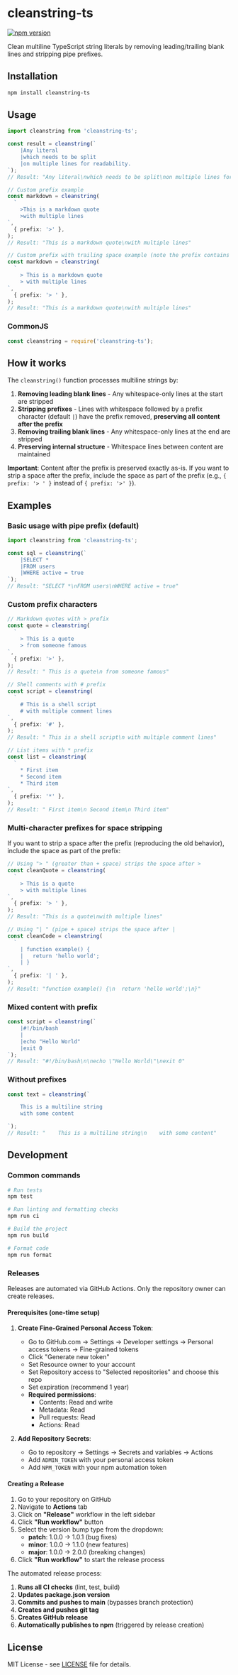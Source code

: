 # cleanstring-ts

[![npm version](https://badge.fury.io/js/cleanstring-ts.svg)](https://www.npmjs.com/package/cleanstring-ts)

Clean multiline TypeScript string literals by removing leading/trailing blank lines and stripping pipe prefixes.

## Installation

```bash
npm install cleanstring-ts
```

## Usage

```typescript
import cleanstring from 'cleanstring-ts';

const result = cleanstring(`
    |Any literal
    |which needs to be split
    |on multiple lines for readability.
`);
// Result: "Any literal\nwhich needs to be split\non multiple lines for readability."

// Custom prefix example
const markdown = cleanstring(
  `
    >This is a markdown quote
    >with multiple lines
`,
  { prefix: '>' },
);
// Result: "This is a markdown quote\nwith multiple lines"

// Custom prefix with trailing space example (note the prefix contains a space)
const markdown = cleanstring(
  `
    > This is a markdown quote
    > with multiple lines
`,
  { prefix: '> ' },
);
// Result: "This is a markdown quote\nwith multiple lines"
```

### CommonJS

```javascript
const cleanstring = require('cleanstring-ts');
```

## How it works

The `cleanstring()` function processes multiline strings by:

1. **Removing leading blank lines** - Any whitespace-only lines at the start are stripped
2. **Stripping prefixes** - Lines with whitespace followed by a prefix character (default `|`) have the prefix removed, **preserving all content after the prefix**
3. **Removing trailing blank lines** - Any whitespace-only lines at the end are stripped
4. **Preserving internal structure** - Whitespace lines between content are maintained

**Important**: Content after the prefix is preserved exactly as-is. If you want to strip a space after the prefix, include the space as part of the prefix (e.g., `{ prefix: '> ' }` instead of `{ prefix: '>' }`).

## Examples

### Basic usage with pipe prefix (default)

```typescript
import cleanstring from 'cleanstring-ts';

const sql = cleanstring(`
    |SELECT *
    |FROM users
    |WHERE active = true
`);
// Result: "SELECT *\nFROM users\nWHERE active = true"
```

### Custom prefix characters

```typescript
// Markdown quotes with > prefix
const quote = cleanstring(
  `
    > This is a quote
    > from someone famous
`,
  { prefix: '>' },
);
// Result: " This is a quote\n from someone famous"

// Shell comments with # prefix
const script = cleanstring(
  `
    # This is a shell script
    # with multiple comment lines
`,
  { prefix: '#' },
);
// Result: " This is a shell script\n with multiple comment lines"

// List items with * prefix
const list = cleanstring(
  `
    * First item
    * Second item
    * Third item
`,
  { prefix: '*' },
);
// Result: " First item\n Second item\n Third item"
```

### Multi-character prefixes for space stripping

If you want to strip a space after the prefix (reproducing the old behavior), include the space as part of the prefix:

```typescript
// Using "> " (greater than + space) strips the space after >
const cleanQuote = cleanstring(
  `
    > This is a quote
    > with multiple lines
`,
  { prefix: '> ' },
);
// Result: "This is a quote\nwith multiple lines"

// Using "| " (pipe + space) strips the space after |
const cleanCode = cleanstring(
  `
    | function example() {
    |   return 'hello world';
    | }
`,
  { prefix: '| ' },
);
// Result: "function example() {\n  return 'hello world';\n}"
```

### Mixed content with prefix

```typescript
const script = cleanstring(`
    |#!/bin/bash
    |
    |echo "Hello World"
    |exit 0
`);
// Result: "#!/bin/bash\n\necho \"Hello World\"\nexit 0"
```

### Without prefixes

```typescript
const text = cleanstring(`

    This is a multiline string
    with some content

`);
// Result: "    This is a multiline string\n    with some content"
```

## Development

### Common commands

```bash
# Run tests
npm test

# Run linting and formatting checks
npm run ci

# Build the project
npm run build

# Format code
npm run format
```

### Releases

Releases are automated via GitHub Actions. Only the repository owner can create releases.

#### Prerequisites (one-time setup)

1. **Create Fine-Grained Personal Access Token**:
   - Go to GitHub.com → Settings → Developer settings → Personal access tokens → Fine-grained tokens
   - Click "Generate new token"
   - Set Resource owner to your account
   - Set Repository access to "Selected repositories" and choose this repo
   - Set expiration (recommend 1 year)
   - **Required permissions**:
     - Contents: Read and write
     - Metadata: Read
     - Pull requests: Read
     - Actions: Read

2. **Add Repository Secrets**:
   - Go to repository → Settings → Secrets and variables → Actions
   - Add `ADMIN_TOKEN` with your personal access token
   - Add `NPM_TOKEN` with your npm automation token

#### Creating a Release

1. Go to your repository on GitHub
2. Navigate to **Actions** tab
3. Click on **"Release"** workflow in the left sidebar
4. Click **"Run workflow"** button
5. Select the version bump type from the dropdown:
   - **patch**: 1.0.0 → 1.0.1 (bug fixes)
   - **minor**: 1.0.0 → 1.1.0 (new features)
   - **major**: 1.0.0 → 2.0.0 (breaking changes)
6. Click **"Run workflow"** to start the release process

The automated release process:

1. **Runs all CI checks** (lint, test, build)
2. **Updates package.json version**
3. **Commits and pushes to main** (bypasses branch protection)
4. **Creates and pushes git tag**
5. **Creates GitHub release**
6. **Automatically publishes to npm** (triggered by release creation)

## License

MIT License - see [LICENSE](LICENSE) file for details.
